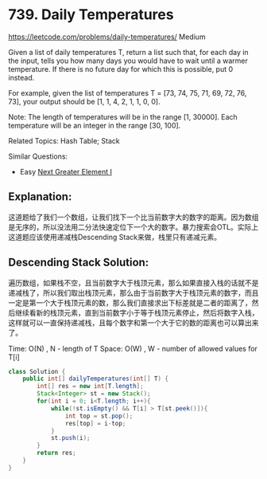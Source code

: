 # 739. Daily Temperatures
<https://leetcode.com/problems/daily-temperatures/>
Medium

Given a list of daily temperatures T, return a list such that, for each day in the input, tells you how many days you would have to wait until a warmer temperature. If there is no future day for which this is possible, put 0 instead.

For example, given the list of temperatures T = [73, 74, 75, 71, 69, 72, 76, 73], your output should be [1, 1, 4, 2, 1, 1, 0, 0].

Note: The length of temperatures will be in the range [1, 30000]. Each temperature will be an integer in the range [30, 100].

Related Topics: Hash Table; Stack

Similar Questions:
* Easy [Next Greater Element I](https://leetcode.com/problems/next-greater-element-i/)


## Explanation: 

这道题给了我们一个数组，让我们找下一个比当前数字大的数字的距离。因为数组是无序的，所以没法用二分法快速定位下一个大的数字。暴力搜索会OTL。实际上这道题应该使用递减栈Descending Stack来做，栈里只有递减元素。

## Descending Stack Solution:
遍历数组，如果栈不空，且当前数字大于栈顶元素，那么如果直接入栈的话就不是递减栈了，所以我们取出栈顶元素，那么由于当前数字大于栈顶元素的数字，而且一定是第一个大于栈顶元素的数，那么我们直接求出下标差就是二者的距离了，然后继续看新的栈顶元素，直到当前数字小于等于栈顶元素停止，然后将数字入栈，这样就可以一直保持递减栈，且每个数字和第一个大于它的数的距离也可以算出来了。

Time: O(N) , N - length of T
Space: O(W) , W - number of allowed values for T[i]

```java
class Solution {
    public int[] dailyTemperatures(int[] T) {
        int[] res = new int[T.length];
        Stack<Integer> st = new Stack();
        for(int i = 0; i<T.length; i++){
            while(!st.isEmpty() && T[i] > T[st.peek()]){
                int top = st.pop();
                res[top] = i-top;
            }
            st.push(i);
        }
        return res;
    }
}
```